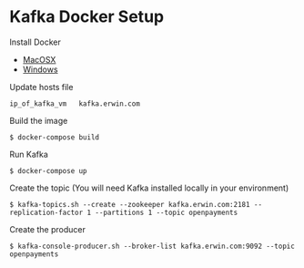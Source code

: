 # Kafka Docker Setup

Install Docker
* [MacOSX](https://docs.docker.com/docker-for-mac/install/)
* [Windows](https://docs.docker.com/docker-for-windows/install/)

Update hosts file
```
ip_of_kafka_vm   kafka.erwin.com
```

Build the image
```
$ docker-compose build
```

Run Kafka
```
$ docker-compose up
```

Create the topic (You will need Kafka installed locally in your environment)
```
$ kafka-topics.sh --create --zookeeper kafka.erwin.com:2181 --replication-factor 1 --partitions 1 --topic openpayments
```

Create the producer
```
$ kafka-console-producer.sh --broker-list kafka.erwin.com:9092 --topic openpayments
```

